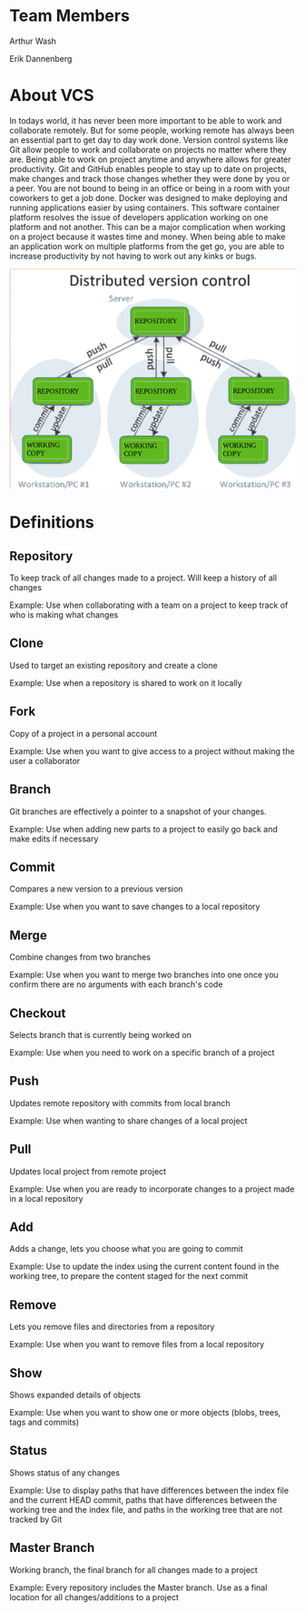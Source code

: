 # Team Members

Arthur Wash

Erik Dannenberg

# About VCS

In todays world, it has never been more important to be able to work and collaborate remotely. But for some people, working remote has always been an essential part to get day to day work done. 
Version control systems like Git allow people to work and collaborate on projects no matter where they are. Being able to work on project anytime and anywhere allows for greater productivity. Git and GitHub enables people to stay up to date on projects, make changes and track those changes whether they were done by you or a peer. You are not bound to being in an office or being in a room with your coworkers to get a job done. 
Docker was designed to make deploying and running applications easier by using containers. This software container platform resolves the issue of developers application working on one platform and not another. This can be a major complication when working on a project because it wastes time and money. When being able to make an application work on multiple platforms from the get go, you are able to increase productivity by not having to work out any kinks or bugs.

![image](Photos/distvcs.png)

# Definitions

## Repository
To keep track of all changes made to a project. Will keep a history of all changes

Example: Use when collaborating with a team on a project to keep track of who is making what changes

## Clone
Used to target an existing repository and create a clone

Example: Use when a repository is shared to work on it locally

## Fork
Copy of a project in a personal account

Example: Use when you want to give access to a project without making the user a collaborator 

## Branch
Git branches are effectively a pointer to a snapshot of your changes.

Example: Use when adding new parts to a project to easily go back and make edits if necessary

## Commit
Compares a new version to a previous version

Example: Use when you want to save changes to a local repository 

## Merge
Combine changes from two branches

Example: Use when you want to merge two branches into one once you confirm there are no arguments with each branch's code

## Checkout
Selects branch that is currently being worked on

Example: Use when you need to work on a specific branch of a project

## Push
Updates remote repository with commits from local branch

Example: Use when wanting to share changes of a local project 

## Pull
Updates local project from remote project

Example: Use when you are ready to incorporate changes to a project made in a local repository

## Add
Adds a change, lets you choose what you are going to commit

Example: Use to update the index using the current content found in the working tree, to prepare the content staged for the next commit

## Remove
Lets you remove files and directories from a repository

Example: Use when you want to remove files from a local repository 
 
## Show
Shows expanded details of objects

Example: Use when you want to show one or more objects (blobs, trees, tags and commits)

## Status
Shows status of any changes

Example: Use to display paths that have differences between the index file and the current HEAD commit, paths that have differences between the working tree and the index file, and paths in the working tree that are not tracked by Git

## Master Branch
Working branch, the final branch for all changes made to a project

Example: Every repository includes the Master branch. Use as a final location for all changes/additions to a project